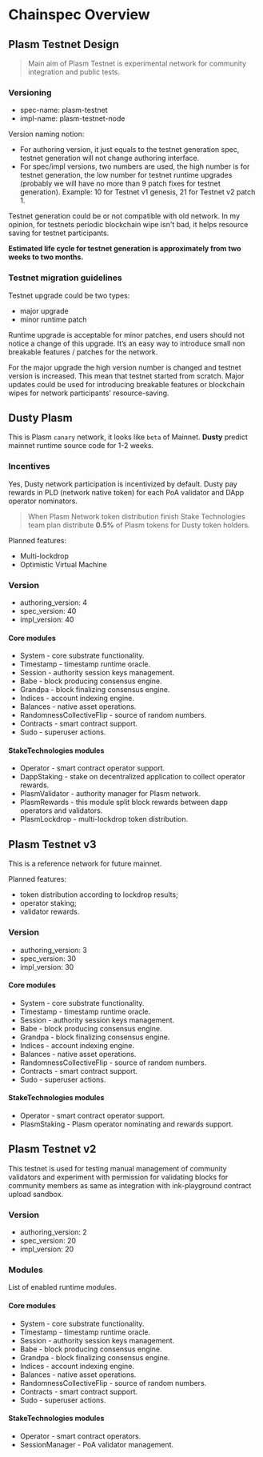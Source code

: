 # Chainspec Overview

## Plasm Testnet Design

> Main aim of Plasm Testnet is experimental network for community integration and public tests.

### Versioning

* spec-name: plasm-testnet
* impl-name: plasm-testnet-node

Version naming notion:

* For authoring version, it just equals to the testnet generation spec, testnet generation will not change authoring interface.
* For spec/impl versions, two numbers are used, the high number is for testnet generation, the low number for testnet runtime upgrades \(probably we will have no more than 9 patch fixes for testnet generation\). Example: 10 for Testnet v1 genesis, 21 for Testnet v2 patch 1.

Testnet generation could be or not compatible with old network. In my opinion, for testnets periodic blockchain wipe isn't bad, it helps resource saving for testnet participants.

**Estimated life cycle for testnet generation is approximately from two weeks to two months.**

### Testnet migration guidelines

Testnet upgrade could be two types:

* major upgrade
* minor runtime patch

Runtime upgrade is acceptable for minor patches, end users should not notice a change of this upgrade. It’s an easy way to introduce small non breakable features / patches for the network.

For the major upgrade the high version number is changed and testnet version is increased. This mean that testnet started from scratch. Major updates could be used for introducing breakable features or blockchain wipes for network participants' resource-saving.

## Dusty Plasm

This is Plasm `canary` network, it looks like `beta` of Mainnet. **Dusty** predict mainnet runtime source code for 1-2 weeks.

### Incentives

Yes, Dusty network participation is incentivized by default. Dusty pay rewards in PLD \(network native token\) for each PoA validator and DApp operator nominators.

> When Plasm Network token distribution finish Stake Technologies team plan distribute **0.5%** of Plasm tokens for Dusty token holders.

Planned features:

* Multi-lockdrop
* Optimistic Virtual Machine

### Version

* authoring\_version: 4
* spec\_version: 40
* impl\_version: 40

#### Core modules

* System - core substrate functionality.
* Timestamp - timestamp runtime oracle.
* Session - authority session keys management.
* Babe - block producing consensus engine.
* Grandpa - block finalizing consensus engine.
* Indices - account indexing engine.
* Balances - native asset operations.
* RandomnessCollectiveFlip - source of random numbers.
* Contracts - smart contract support.
* Sudo - superuser actions.

#### StakeTechnologies modules

* Operator - smart contract operator support.
* DappStaking - stake on decentralized application to collect operator rewards.
* PlasmValidator - authority manager for Plasm network.
* PlasmRewards - this module split block rewards between dapp operators and validators.
* PlasmLockdrop - multi-lockdrop token distribution.

## Plasm Testnet v3

This is a reference network for future mainnet.

Planned features:

* token distribution according to lockdrop results;
* operator staking;
* validator rewards.

### Version

* authoring\_version: 3
* spec\_version: 30
* impl\_version: 30

#### Core modules

* System - core substrate functionality.
* Timestamp - timestamp runtime oracle.
* Session - authority session keys management.
* Babe - block producing consensus engine.
* Grandpa - block finalizing consensus engine.
* Indices - account indexing engine.
* Balances - native asset operations.
* RandomnessCollectiveFlip - source of random numbers.
* Contracts - smart contract support.
* Sudo - superuser actions.

#### StakeTechnologies modules

* Operator - smart contract operator support.
* PlasmStaking - Plasm operator nominating and rewards support.

## Plasm Testnet v2

This testnet is used for testing manual management of community validators and experiment with permission for validating blocks for community members as same as integration with ink-playground contract upload sandbox.

### Version

* authoring\_version: 2
* spec\_version: 20
* impl\_version: 20

### Modules

List of enabled runtime modules.

#### Core modules

* System - core substrate functionality.
* Timestamp - timestamp runtime oracle.
* Session - authority session keys management.
* Babe - block producing consensus engine.
* Grandpa - block finalizing consensus engine.
* Indices - account indexing engine.
* Balances - native asset operations.
* RandomnessCollectiveFlip - source of random numbers.
* Contracts - smart contract support.
* Sudo - superuser actions.

#### StakeTechnologies modules

* Operator - smart contract operators.
* SessionManager - PoA validator management.

